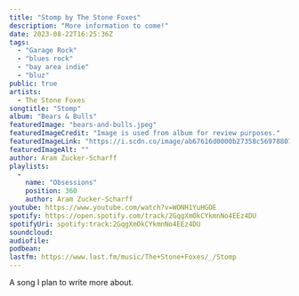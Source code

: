 ```yaml
---
title: "Stomp by The Stone Foxes"
description: "More information to come!"
date: 2023-08-22T16:25:36Z
tags:
  - "Garage Rock"
  - "blues rock"
  - "bay area indie"
  - "bluz"
public: true
artists:
  - The Stone Foxes
songtitle: "Stomp"
album: "Bears & Bulls"
featuredImage: "bears-and-bulls.jpeg"
featuredImageCredit: "Image is used from album for review purposes."
featuredImageLink: "https://i.scdn.co/image/ab67616d0000b27358c5697880705e8e32952dd3"
featuredImageAlt: ""
author: Aram Zucker-Scharff
playlists:
  -
    name: "Obsessions"
    position: 360
    author: Aram Zucker-Scharff
youtube: https://www.youtube.com/watch?v=WONH1YuHGOE
spotify: https://open.spotify.com/track/2GqgXmOkCYkmnNo4EEz4DU
spotifyUri: spotify:track:2GqgXmOkCYkmnNo4EEz4DU
soundcloud:
audiofile:
podbean:
lastfm: https://www.last.fm/music/The+Stone+Foxes/_/Stomp
---
```


A song I plan to write more about.
		